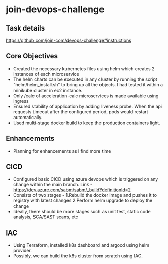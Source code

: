 # join-devops-challenge

## Task details
https://github.com/join-com/devops-challenge#instructions

## Core Objectives
- Created the necessary kubernetes files using helm which creates 2 instances of each microservice
- The helm charts can be executed in any cluster by running the script "helm/helm_install.sh" to bring up all the objects. I had tested it within a minikube cluster in ec2 instance. 
- Only /calc of acceleration-calc microservices is made available using ingress
- Ensured stability of application by adding liveness probe. When the api requests timeout after the configured period, pods would restart automatically. 
- Used multi-stage docker build to keep the production containers light. 

## Enhancements
- Planning for enhancements as I find more time

## CICD
- Configured basic CICD using azure devops which is triggered on any change within the main branch. Link - https://dev.azure.com/sabm/sabm/_build?definitionId=2 
- Consists of two stages - 1.Rebuild the docker image and pushes it to registry with latest changes  2.Perform helm upgrade to deploy the change
- Ideally, there should be more stages such as unit test, static code analysis, SCA/SAST scans, etc

## IAC
- Using Terraform, installed k8s dashboard and argocd using helm provider. 
- Possibly, we can build the k8s cluster from scratch using IAC. 
